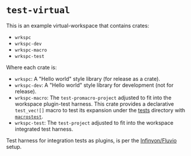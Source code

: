 # `test-virtual`

This is an example virtual-workspace that contains crates:

- `wrkspc`
- `wrkspc-dev`
- `wrkspc-macro`
- `wrkspc-test`

Where each crate is:

- `wrkspc`: A "Hello world" style library (for release as a crate).
- `wrkspc-dev`: A "Hello world" style library for development (not for release).
- `wrkspc-macro`: The `test-promacro-project` adjusted to fit into the workspace plugin-test harness. This crate provides a declarative `test_vec![]` macro
to test its expansion under the [tests](tests) directory with [`macrostest`](https://crates.io/crates/macrotest).
- `wrkspc-test`: The `test-project` adjusted to fit into the workspace integrated test harness.

Test harness for integration tests as plugins, is per the [Infinyon/Fluvio](https://www.infinyon.com/blog/2021/04/rust-custom-test-harness/) setup.
